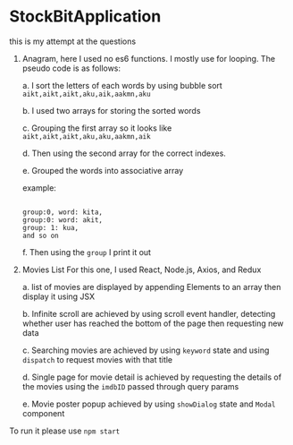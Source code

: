 # StockBitApplication

this is my attempt at the questions

1. Anagram, here I used no es6 functions. I mostly use for looping. 
    The pseudo code is as follows:
    
    a. I sort the letters of each words by using bubble sort 
        `aikt,aikt,aikt,aku,aik,aakmn,aku`
        
    b. I used two arrays for storing the sorted words
    
    
    c. Grouping the first array so it looks like 
    `aikt,aikt,aikt,aku,aku,aakmn,aik`
    
    d. Then using the second array for the correct indexes.
    
    e. Grouped the words into associative array 
     
     example: 
     ```
     
    group:0, word: kita,
    group:0: word: akit,
    group: 1: kua,
    and so on
    ```
    
    f. Then using the `group` I print it out
    


2. Movies List
    For this one, I used React, Node.js, Axios, and Redux

    a. list of movies are displayed by appending Elements to an array then display it using JSX
    
    b. Infinite scroll are achieved by using scroll event handler, detecting whether user has reached the bottom of the page then requesting new data
    
    c. Searching movies are achieved by using `keyword` state and using `dispatch` to request movies with that title
    
    d. Single page for movie detail is achieved by requesting the details of the movies using the `imdbID` passed through query params
    
    e. Movie poster popup achieved by using `showDialog` state and `Modal` component
    
    

To run it please use `npm start`
    
   
       
    

